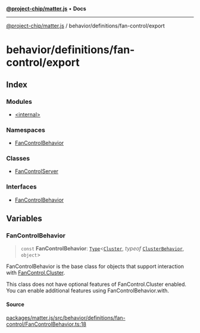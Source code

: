 [**@project-chip/matter.js**](../../../../README.md) • **Docs**

***

[@project-chip/matter.js](../../../../modules.md) / behavior/definitions/fan-control/export

# behavior/definitions/fan-control/export

## Index

### Modules

- [\<internal\>](-internal-/README.md)

### Namespaces

- [FanControlBehavior](namespaces/FanControlBehavior/README.md)

### Classes

- [FanControlServer](classes/FanControlServer.md)

### Interfaces

- [FanControlBehavior](interfaces/FanControlBehavior.md)

## Variables

### FanControlBehavior

> `const` **FanControlBehavior**: [`Type`](../../../cluster/export/namespaces/ClusterBehavior/interfaces/Type.md)\<[`Cluster`](../../../../cluster/export/namespaces/FanControl/interfaces/Cluster.md), *typeof* [`ClusterBehavior`](../../../cluster/export/namespaces/ClusterBehavior/README.md), `object`\>

FanControlBehavior is the base class for objects that support interaction with [FanControl.Cluster](../../../../cluster/export/namespaces/FanControl/README.md#cluster).

This class does not have optional features of FanControl.Cluster enabled. You can enable additional features using
FanControlBehavior.with.

#### Source

[packages/matter.js/src/behavior/definitions/fan-control/FanControlBehavior.ts:18](https://github.com/project-chip/matter.js/blob/7a8cbb56b87d4ccf34bec5a9a95ab40a1711324f/packages/matter.js/src/behavior/definitions/fan-control/FanControlBehavior.ts#L18)
